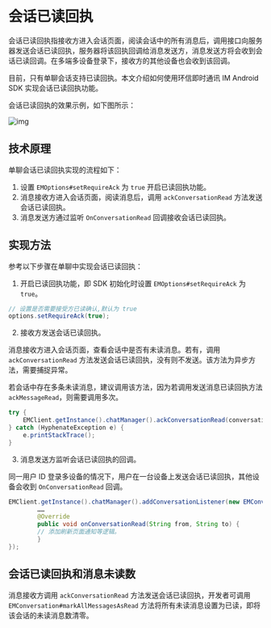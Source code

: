 # 会话已读回执

会话已读回执指接收方进入会话页面，阅读会话中的所有消息后，调用接口向服务器发送会话已读回执，服务器将该回执回调给消息发送方，消息发送方将会收到会话已读回调。在多端多设备登录下，接收方的其他设备也会收到该回调。

目前，只有单聊会话支持已读回执。本文介绍如何使用环信即时通讯 IM Android SDK 实现会话已读回执功能。

会话已读回执的效果示例，如下图所示：

![img](@static/images/uikit/chatuikit/feature/conversation/conversation_read.png) 

## 技术原理

 单聊会话已读回执实现的流程如下：

  1. 设置 `EMOptions#setRequireAck` 为 `true` 开启已读回执功能。
  2. 消息接收方进入会话页面，阅读消息后，调用 `ackConversationRead` 方法发送会话已读回执。
  3. 消息发送方通过监听 `OnConversationRead` 回调接收会话已读回执。

 ## 实现方法

 参考以下步骤在单聊中实现会话已读回执：

 1. 开启已读回执功能，即 SDK 初始化时设置 `EMOptions#setRequireAck` 为 `true`。

 ```java
// 设置是否需要接受方已读确认,默认为 true
options.setRequireAck(true);
 ```

 2. 接收方发送会话已读回执。

消息接收方进入会话页面，查看会话中是否有未读消息。若有，调用 `ackConversationRead` 方法发送会话已读回执，没有则不发送。该方法为异步方法，需要捕捉异常。

若会话中存在多条未读消息，建议调用该方法，因为若调用发送消息已读回执方法 `ackMessageRead`，则需要调用多次。

```java
try {
    EMClient.getInstance().chatManager().ackConversationRead(conversationId);
} catch (HyphenateException e) {
    e.printStackTrace();
}
```

3. 消息发送方监听会话已读回执的回调。

同一用户 ID 登录多设备的情况下，用户在一台设备上发送会话已读回执，其他设备会收到 `OnConversationRead` 回调。

```java
EMClient.getInstance().chatManager().addConversationListener(new EMConversationListener() {
        ……
        @Override
        public void onConversationRead(String from, String to) {
        // 添加刷新页面通知等逻辑。
        }
});
```

## 会话已读回执和消息未读数

消息接收方调用 `ackConversationRead` 方法发送会话已读回执，开发者可调用 `EMConversation#markAllMessagesAsRead` 方法将所有未读消息设置为已读，即将该会话的未读消息数清零。
